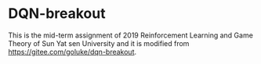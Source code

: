 # DQN-breakout
This is the mid-term assignment of 2019 Reinforcement Learning and Game Theory of Sun Yat sen University and it is modified from https://gitee.com/goluke/dqn-breakout.

